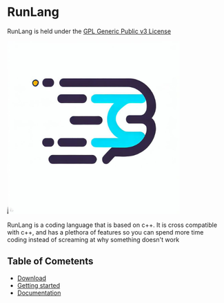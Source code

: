 # RunLang

RunLang is held under the [GPL Generic Public v3 License](./LICENSE)

<img src="logo.jpg"
     alt="RunLang Logo"
     style="height: 400px;"/>

RunLang is a coding language that is based on c++. It is cross compatible with c++, and has a plethora of features so you can spend more time coding instead of screaming at why something doesn't work

## Table of Cometents
- [Download](./docs/Download.md)
- [Getting started](./docs/Getting-started.md)
- [Documentation](./docs//Documentation//Documentation.md)